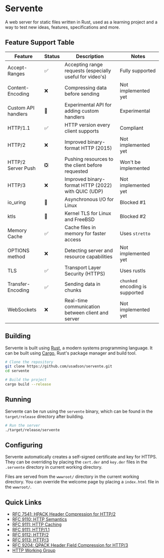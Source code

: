 # Servente
A web server for static files written in Rust, used as a learning project and a way to test new ideas, features, specifications and more.


## Feature Support Table
| Feature               | Status | Description                                              | Notes                             |
| --------------------- | ------ | -------------------------------------------------------- | --------------------------------- |
| Accept-Ranges         | ✅     | Accepting range requests (especially useful for video's) | Fully supported                   |
| Content-Encoding      | ❌     | Compressing data before sending                          | Not implemented yet               |
| Custom API handlers   | 🤕     | Experimental API for adding custom handlers              | Experimental                      |
| HTTP/1.1              | ✅     | HTTP version every client supports                       | Compliant                         |
| HTTP/2                | ❌     | Improved binary-format HTTP (2015)                       | Not implemented yet               |
| HTTP/2 Server Push    | ❎     | Pushing resources to the client before requested         | Won't be implemented              |
| HTTP/3                | ❌     | Improved binary-format HTTP (2022) with QUIC (UDP)       | Not implemented yet               |
| io_uring              | 🚧     | Asynchronous I/O for Linux                               | Blocked #1                        |
| ktls                  | 🚧     | Kernel TLS for Linux and FreeBSD                         | Blocked #2                        |
| Memory Cache          | ✅     | Cache files in memory for faster access                  | Uses `stretto`                    |
| OPTIONS method        | ❌     | Detecting server and resource capabilities               | Not implemented yet               |
| TLS                   | ✅     | Transport Layer Security (HTTPS)                         | Uses rustls                       |
| Transfer-Encoding     | ✅     | Sending data in chunks                                   | `chunked` encoding is supported   |
| WebSockets            | ❌     | Real-time communication between client and server        | Not implemented yet               |


## Building
Servente is built using [Rust](https://www.rust-lang.org/), a modern systems
programming language. It can be built using [Cargo](https://doc.rust-lang.org/cargo/),
Rust's package manager and build tool.

```bash
# Clone the repository
git clone https://github.com/usadson/servente.git
cd servente

# Build the project
cargo build --release
```

## Running
Servente can be run using the `servente` binary, which can be found in the
`target/release` directory after building.

```bash
# Run the server
./target/release/servente
```

## Configuring
Servente automatically creates a self-signed certificate and key for HTTPS. They
can be overriding by placing the `cert.der` and `key.der` files in the `.servente`
directory in current working directory.

Files are served from the `wwwroot/` directory in the current working directory.
You can override the welcome page by placing a `index.html` file in the `wwwroot/`.

## Quick Links
* [RFC 7541: HPACK Header Compression for HTTP/2](https://httpwg.org/specs/rfc7541.html)
* [RFC 9110: HTTP Semantics](https://www.rfc-editor.org/rfc/rfc9110.html)
* [RFC 9111: HTTP Caching](https://www.rfc-editor.org/rfc/rfc9111.html)
* [RFC 9111: HTTP/1.1](https://www.rfc-editor.org/rfc/rfc9112.html)
* [RFC 9112: HTTP/2](https://www.rfc-editor.org/rfc/rfc9113.html)
* [RFC 9113: HTTP/3](https://www.rfc-editor.org/rfc/rfc9114.html)
* [RFC 9204: QPACK Header Field Compression for HTTP/3](https://httpwg.org/specs/rfc9204.html)
* [HTTP Working Group](https://httpwg.org/)
